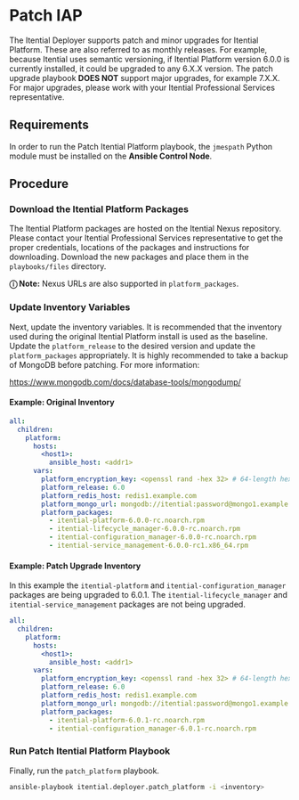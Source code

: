 # Patch IAP

The Itential Deployer supports patch and minor upgrades for Itential Platform.  These are also
referred to as monthly releases.  For example, because Itential uses semantic versioning, if
Itential Platform version 6.0.0 is currently installed, it could be upgraded to any 6.X.X version.
The patch upgrade playbook **DOES NOT** support major upgrades, for example 7.X.X.  For major
upgrades, please work with your Itential Professional Services representative.

## Requirements

In order to run the Patch Itential Platform playbook, the `jmespath` Python module must be
installed on the **Ansible Control Node**.

## Procedure

### Download the Itential Platform Packages

The Itential Platform packages are hosted on the Itential Nexus repository. Please contact your
Itential Professional Services representative to get the proper credentials, locations of the
packages and instructions for downloading.  Download the new packages and place them in the
`playbooks/files` directory.

**&#9432; Note:**
Nexus URLs are also supported in `platform_packages`.

### Update Inventory Variables

Next, update the inventory variables.  It is recommended that the inventory used during the original
Itential Platform install is used as the baseline.  Update the `platform_release` to the desired
version and update the `platform_packages` appropriately. It is highly recommended to take a backup
of MongoDB before patching. For more information:

<https://www.mongodb.com/docs/database-tools/mongodump/>

#### Example: Original Inventory

```yaml
all:
  children:
    platform:
      hosts:
        <host1>:
          ansible_host: <addr1>
      vars:
        platform_encryption_key: <openssl rand -hex 32> # 64-length hex string, representing a 256-bit AES  encryption key.
        platform_release: 6.0
        platform_redis_host: redis1.example.com
        platform_mongo_url: mongodb://itential:password@mongo1.example.com:27017/itential
        platform_packages:
          - itential-platform-6.0.0-rc.noarch.rpm
          - itential-lifecycle_manager-6.0.0-rc.noarch.rpm
          - itential-configuration_manager-6.0.0-rc.noarch.rpm
          - itential-service_management-6.0.0-rc1.x86_64.rpm
```

#### Example: Patch Upgrade Inventory

In this example the `itential-platform` and `itential-configuration_manager` packages are being
upgraded to 6.0.1.  The `itential-lifecycle_manager` and `itential-service_management`
packages are not being upgraded.

```yaml
all:
  children:
    platform:
      hosts:
        <host1>:
          ansible_host: <addr1>
      vars:
        platform_encryption_key: <openssl rand -hex 32> # 64-length hex string, representing a 256-bit AES  encryption key.
        platform_release: 6.0
        platform_redis_host: redis1.example.com
        platform_mongo_url: mongodb://itential:password@mongo1.example.com:27017/itential
        platform_packages:
          - itential-platform-6.0.1-rc.noarch.rpm
          - itential-configuration_manager-6.0.1-rc.noarch.rpm
```

### Run Patch Itential Platform Playbook

Finally, run the `patch_platform` playbook.

```bash
ansible-playbook itential.deployer.patch_platform -i <inventory>
```
